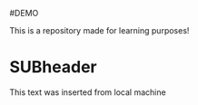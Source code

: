 #DEMO

This is a repository made for learning purposes!

# SUBheader

This text was inserted from local machine
